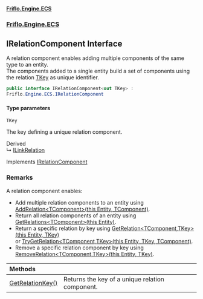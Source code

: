 #### [Friflo.Engine.ECS](index.md 'index')
### [Friflo.Engine.ECS](Friflo.Engine.ECS.md 'Friflo.Engine.ECS')

## IRelationComponent<TKey> Interface

A relation component enables adding multiple components of the same type to an entity.<br/>
The components added to a single entity build a set of components using the relation [TKey](IRelationComponent_TKey_.md#Friflo.Engine.ECS.IRelationComponent_TKey_.TKey 'Friflo.Engine.ECS.IRelationComponent<TKey>.TKey') as unique identifier.

```csharp
public interface IRelationComponent<out TKey> :
Friflo.Engine.ECS.IRelationComponent
```
#### Type parameters

<a name='Friflo.Engine.ECS.IRelationComponent_TKey_.TKey'></a>

`TKey`

The key defining a unique relation component.

Derived  
&#8627; [ILinkRelation](ILinkRelation.md 'Friflo.Engine.ECS.ILinkRelation')

Implements [IRelationComponent](IRelationComponent.md 'Friflo.Engine.ECS.IRelationComponent')

### Remarks
A relation component enables:
- Add multiple relation components to an entity using [AddRelation&lt;TComponent&gt;(this Entity, TComponent)](RelationExtensions.AddRelation_TComponent_(thisEntity,TComponent).md 'Friflo.Engine.ECS.RelationExtensions.AddRelation<TComponent>(this Friflo.Engine.ECS.Entity, TComponent)').
- Return all relation components of an entity using [GetRelations&lt;TComponent&gt;(this Entity)](RelationExtensions.GetRelations_TComponent_(thisEntity).md 'Friflo.Engine.ECS.RelationExtensions.GetRelations<TComponent>(this Friflo.Engine.ECS.Entity)').
- Return a specific relation by key using  [GetRelation&lt;TComponent,TKey&gt;(this Entity, TKey)](RelationExtensions.GetRelation_TComponent,TKey_(thisEntity,TKey).md 'Friflo.Engine.ECS.RelationExtensions.GetRelation<TComponent,TKey>(this Friflo.Engine.ECS.Entity, TKey)')<br/>
  or [TryGetRelation&lt;TComponent,TKey&gt;(this Entity, TKey, TComponent)](RelationExtensions.TryGetRelation_TComponent,TKey_(thisEntity,TKey,TComponent).md 'Friflo.Engine.ECS.RelationExtensions.TryGetRelation<TComponent,TKey>(this Friflo.Engine.ECS.Entity, TKey, TComponent)').
- Remove a specific relation component by key using [RemoveRelation&lt;TComponent,TKey&gt;(this Entity, TKey)](RelationExtensions.RemoveRelation_TComponent,TKey_(thisEntity,TKey).md 'Friflo.Engine.ECS.RelationExtensions.RemoveRelation<TComponent,TKey>(this Friflo.Engine.ECS.Entity, TKey)').

| Methods | |
| :--- | :--- |
| [GetRelationKey()](IRelationComponent_TKey_.GetRelationKey().md 'Friflo.Engine.ECS.IRelationComponent<TKey>.GetRelationKey()') | Returns the key of a unique relation component. |
